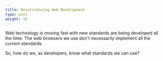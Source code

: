 ```yaml
---
title: Reintroducing Web Development
type: unit
weight: 10
---
```


Web technology is moving fast with new standards are being developed all the time.
The web browsers we use don't necessarily implement all the current standards.

<!--more-->

So, how do we, as developers, know what standards we can use?